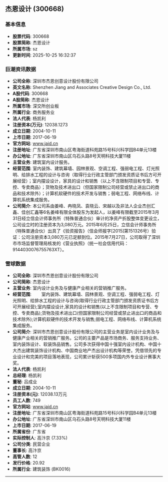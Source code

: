 ## 杰恩设计 (300668)

### 基本信息

- **股票代码**: 300668
- **股票简称**: 杰恩设计
- **所属市场**: sz
- **更新时间**: 2025-10-25 16:32:37

### 巨潮资讯数据

- **公司全称**: 深圳市杰恩创意设计股份有限公司
- **英文名称**: Shenzhen Jiang and Associates Creative Design Co., Ltd.
- **A股代码**: 300668
- **A股简称**: 杰恩设计
- **所属市场**: 深交所创业板
- **所属行业**: 商务服务业
- **法人代表**: 杨凯利
- **注册资本(万元)**: 12038.1273
- **成立日期**: 2004-10-11
- **上市日期**: 2017-06-19
- **官方网站**: www.jaid.cn
- **注册地址**: 广东省深圳市南山区粤海街道科苑路15号科兴科学园B4单元13楼
- **办公地址**: 广东省深圳市南山区乌石头路8号天明科技大厦11楼
- **主营业务**: 建筑室内设计服务。
- **经营范围**: 室内装饰、建筑幕墙、园林景观、空调工程、强弱电工程、灯光照明、给排水工程的设计与咨询（取得行业行政主管部门颁发资质证书后方可开展经营）；室内摆设设计，家具的设计和销售（以上不含限制项目和专营、专控、专卖商品）；货物及技术进出口（但国家限制公司经营或禁止进出口的商品和技术除外）；计算机软硬件的技术开发与销售；弱电工程、网络布线、计算机系统集成服务。
- **公司简介**: 本公司系由姜峰、冉晓凤、袁晓云、宋越以及非法人企业杰创汇鑫、佳创汇鑫等6名姜峰有限全体股东为发起人，以姜峰有限截至2015年3月31日经立信会计师事务所（特殊普通合伙）审计的净资产折股整体变更设立，公司设立时的注册资本为3,080万元。2015年6月25日，立信会计师事务所（特殊普通合伙）出具了《验资报告》（信会师报字[2015]第151326号）验证：公司注册资本3,080万元已足额到位。2015年7月27日，公司取得了深圳市市场监督管理局核发的《营业执照》（统一社会信用代码：9144030076755763XT）。

### 雪球数据

- **公司全称**: 深圳市杰恩创意设计股份有限公司
- **公司简称**: 杰恩设计
- **主营业务**: 室内设计业务及与健康产业相关的营销推广服务。
- **经营范围**: 　　室内装饰、建筑幕墙、园林景观、空调工程、强弱电工程、灯光照明、给排水工程的设计与咨询(取得行业行政主管部门颁发资质证书后方可开展经营);室内摆设设计,家具的设计和销售(以上不含限制项目和专营、专控、专卖商品);货物及技术进出口(但国家限制公司经营或禁止进出口的商品和技术除外);计算机软硬件的技术开发与销售;弱电工程、网络布线、计算机系统集成服务。
- **公司简介**: 深圳市杰恩创意设计股份有限公司的主营业务是室内设计业务及与健康产业相关的营销推广服务。公司的主要产品是市场商务、服务支持业务、室内装饰设计、软装饰品销售。公司多次获得中国十强室内设计机构、中国十大杰出建筑装饰设计机构、中国商业地产杰出设计机构等荣誉。凭借领先的专业设计和完美的项目落地表现，公司累计斩获500多项国内外专业设计赛事大奖。
- **法人代表**: 杨凯利
- **总经理**: 杨凯利
- **董秘**: 吕成业
- **成立日期**: 2004-10-11
- **注册资本(元)**: 12038.13万元
- **员工人数**: 749
- **官方网站**: www.jaid.cn
- **注册地址**: 广东省深圳市南山区粤海街道科苑路15号科兴科学园B4单元13楼
- **办公地址**: 广东省深圳市南山区乌石头路8号天明科技大厦11楼
- **上市日期**: 2017-06-19
- **所属省份**: 广东省
- **实际控制人**: 高汴京 (7.33%)
- **公司分类**: 民营企业
- **董事长**: 高汴京
- **高管人数**: 12
- **发行价格**: 20.92
- **所属行业**: 建筑装饰 (BK0016)

---